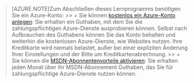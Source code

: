 > [AZURE.NOTE]<a name="note"></a>Zum Abschließen dieses Lernprogramms benötigen Sie ein Azure-Konto: >> + Sie können [kostenlos ein Azure-Konto anlegen](/pricing/free-trial/?WT.mc_id=A261C142F): Sie erhalten ein Guthaben, mit dem Sie die zahlungspflichtigen Azure-Dienste ausprobieren können. Selbst nach Aufbrauchen des Guthabens können Sie das Konto behalten und weiterhin die kostenlosen Azure-Dienste, wie Websites nutzen. Ihre Kreditkarte wird niemals belastet, außer bei einer expliziten Änderung Ihrer Einstellungen und der Bitte um Kreditkartenabrechnung. >> + Sie können die [MSDN-Abonnentenvorteile aktivieren](/pricing/member-offers/msdn-benefits-details/?WT.mc_id=A261C142F): Sie erhalten jeden Monat über Ihr MSDN-Abonnement Guthaben, das Sie für zahlungspflichtige Azure-Dienste nutzen können.

<!---HONumber=July15_HO2-->
